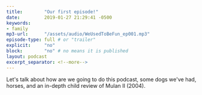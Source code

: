 ```yaml
---
title:        "Our first episode!"
date:         2019-01-27 21:29:41 -0500
keywords:
- family
mp3-url:      "/assets/audio/WeUsedToBeFun_ep001.mp3"
episode-type: full # or "trailer"
explicit:     "no"
block:        "no" # no means it is published
layout: podcast
excerpt_separator: <!--more-->
---
```

Let's talk about how are we going to do this podcast, some dogs we've had, horses, and an in-depth child review of Mulan II (2004).
<!--more-->
